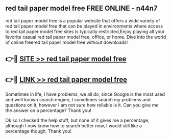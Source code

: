 ## red tail paper model free FREE ONLINE - n44n7

red tail paper model free is a popular website that offers a wide variety of red tail paper model free that can be played in environments where access to red tail paper model free sites is typically restricted,Enjoy playing all your favorite casual red tail paper model free, office, or home. Dive into the world of online freered tail paper model free without downloads!

## 👉🔴 [SITE >> red tail paper model free](http://news.freeplayer.one?title=red_tail_paper_model_free&ref=FRRE)

## 👉🔴 [LINK >> red tail paper model free](http://news.freeplayer.one?title=red_tail_paper_model_free&ref=FREE)

Sometimes in life, I have problems, we all do, since Google is the most used and well known search engine, I sometimes search my problems and questions on it, however I am not sure how reliable is it. Can you give me the answer on a percentage? Thank you!

Ok so I checked the help stuff, but none of it gives me a percentage, although I now know how to search better now, I would still like a percentage though, Thank you!